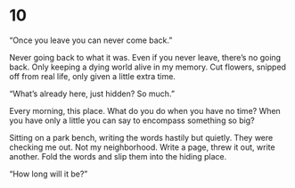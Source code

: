 # 10

“Once you leave you can never come back.”

Never going back to what it was. Even if you never leave, there’s no going back. Only keeping a dying world alive in my memory. Cut flowers, snipped off from real life, only given a little extra time. 

“What’s already here, just hidden? So much.”

Every morning, this place. What do you do when you have no time? When you have only a little you can say to encompass something so big?

Sitting on a park bench, writing the words hastily but quietly. They were checking me out. Not my neighborhood. Write a page, threw it out, write another. Fold the words and slip them into the hiding place. 

“How long will it be?”